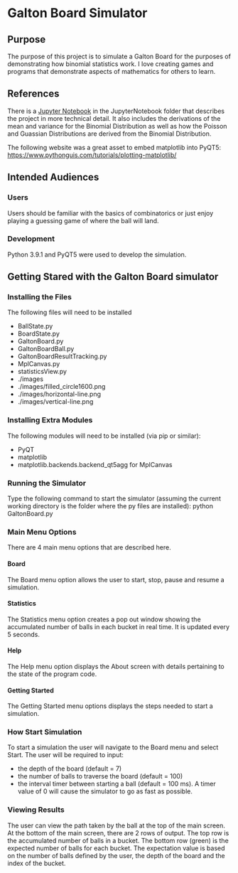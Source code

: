 # Galton Board Simulator
## Purpose
The purpose of this project is to simulate a Galton Board for the purposes of demonstrating
how binomial statistics work.  I love creating games and programs that demonstrate aspects
of mathematics for others to learn.
## References
There is a [Jupyter Notebook](https://github.com/jdumont01/GaltonBoard/blob/main/JupyterNotebook/Galton%20Board.ipynb)
in the JupyterNotebook folder that describes the project in more
technical detail.  It also includes the derivations of the mean and variance for the Binomial
Distribution as well as how the Poisson and Guassian Distributions are derived from the 
Binomial Distribution.

The following website was a great asset to embed matplotlib into PyQT5:
https://www.pythonguis.com/tutorials/plotting-matplotlib/

## Intended Audiences
### Users
Users should be familiar with the basics of combinatorics or just enjoy playing a guessing game of where the ball will land.  
### Development
Python 3.9.1 and PyQT5 were used to develop the simulation.
## Getting Stared with the Galton Board simulator
### Installing the Files
The following files will need to be installed
- BallState.py
- BoardState.py
- GaltonBoard.py
- GaltonBoardBall.py
- GaltonBoardResultTracking.py
- MplCanvas.py
- statisticsView.py
- ./images
- ./images/filled_circle1600.png
- ./images/horizontal-line.png
- ./images/vertical-line.png
### Installing Extra Modules
The following modules will need to be installed (via pip or similar):
- PyQT
- matplotlib
- matplotlib.backends.backend_qt5agg for MplCanvas
### Running the Simulator
Type the following command to start the simulator (assuming the current working directory is the folder where the py files are installed):
python GaltonBoard.py
### Main Menu Options
There are 4 main menu options that are described here.
#### Board
The Board menu option allows the user to start, stop, pause and resume a simulation.
#### Statistics
The Statistics menu option creates a pop out window showing the accumulated number of balls in each bucket in real time.  It is updated every 5 seconds.
#### Help
The Help menu option displays the About screen with details pertaining to the state of the program code.
#### Getting Started
The Getting Started menu options displays the steps needed to start a simulation.
### How Start Simulation
To start a simulation the user will navigate to the Board menu and select Start.
The user will be required to input: 
- the depth of the board (default = 7)
- the number of balls to traverse the board (default = 100)
- the interval timer between starting a ball (default = 100 ms).  A timer value of 0 will cause the simulator to go as fast as possible.
### Viewing Results
The user can view the path taken by the ball at the top of the main screen.  At the bottom of the main screen, there are 2 rows of output. 
The top row is the accumulated number of balls in a bucket.
The bottom row (green) is the expected number of balls for each bucket.
The expectation value is based on the number of balls defined by the user, the depth of the board and the index of the bucket.
